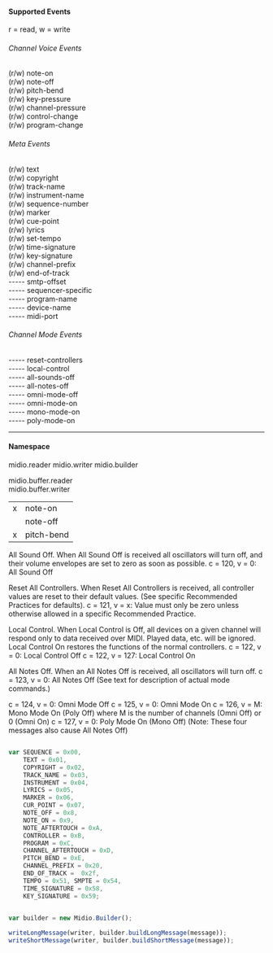 #### Supported Events
r = read, w = write

###### Channel Voice Events  
(r/w) note-on   
(r/w) note-off  
(r/w) pitch-bend   
(r/w) key-pressure  
(r/w) channel-pressure  
(r/w) control-change  
(r/w) program-change  
  
###### Meta Events
(r/w) text  
(r/w) copyright  
(r/w) track-name  
(r/w) instrument-name  
(r/w) sequence-number  
(r/w) marker  
(r/w) cue-point  
(r/w) lyrics  
(r/w) set-tempo    
(r/w) time-signature  
(r/w) key-signature  
(r/w) channel-prefix  
(r/w) end-of-track  
----- smtp-offset   
----- sequencer-specific    
----- program-name  
----- device-name   
----- midi-port 

###### Channel Mode Events
----- reset-controllers  
----- local-control  
----- all-sounds-off    
----- all-notes-off       
----- omni-mode-off  
----- omni-mode-on  
----- mono-mode-on  
----- poly-mode-on  

---
#### Namespace

midio.reader
midio.writer
midio.builder

midio.buffer.reader  
midio.buffer.writer  


|   |            |
|---|:-----------|
| x | note-on    |
|   | note-off   |
| x | pitch-bend |





All Sound Off. 
When All Sound Off is received all oscillators will turn off, and their volume envelopes are set to zero as soon 
as possible. c = 120, v = 0: All Sound Off

Reset All Controllers. 
When Reset All Controllers is received, all controller values are reset to their default values. (See specific Recommended Practices for defaults). 
c = 121, v = x: Value must only be zero unless otherwise allowed in a specific Recommended Practice.

Local Control. 
When Local Control is Off, all devices on a given channel will respond only to data received over MIDI. Played data, etc. will be ignored. Local Control On restores the functions of the normal controllers. 
c = 122, v = 0: Local Control Off
c = 122, v = 127: Local Control On

All Notes Off. 
When an All Notes Off is received, all oscillators will turn off. 
c = 123, v = 0: All Notes Off (See text for description of actual mode commands.)

c = 124, v = 0: Omni Mode Off 
c = 125, v = 0: Omni Mode On 
c = 126, v = M: Mono Mode On (Poly Off) where M is the number of channels (Omni Off) or 0 (Omni On) 
c = 127, v = 0: Poly Mode On (Mono Off) (Note: These four messages also cause All Notes Off)




```javascript

var SEQUENCE = 0x00, 
    TEXT = 0x01, 
    COPYRIGHT = 0x02, 
    TRACK_NAME = 0x03, 
    INSTRUMENT = 0x04, 
    LYRICS = 0x05, 
    MARKER = 0x06,
    CUR_POINT = 0x07, 
    NOTE_OFF = 0x8, 
    NOTE_ON = 0x9, 
    NOTE_AFTERTOUCH = 0xA, 
    CONTROLLER = 0xB, 
    PROGRAM = 0xC, 
    CHANNEL_AFTERTOUCH = 0xD,
    PITCH_BEND = 0xE, 
    CHANNEL_PREFIX = 0x20, 
    END_OF_TRACK =  0x2f, 
    TEMPO = 0x51, SMPTE = 0x54, 
    TIME_SIGNATURE = 0x58, 
    KEY_SIGNATURE = 0x59;                
    

var builder = new Midio.Builder();

writeLongMessage(writer, builder.buildLongMessage(message));
writeShortMessage(writer, builder.buildShortMessage(message));

```